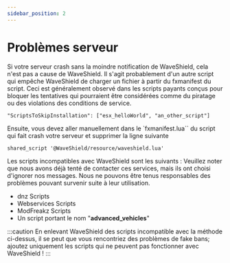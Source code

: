 ```yaml
---
sidebar_position: 2
---
```


# Problèmes serveur

Si votre serveur crash sans la moindre notification de WaveShield, cela n'est pas a cause de WaveShield. Il s'agit probablement d'un autre script qui empêche WaveShield de charger un fichier à partir du fxmanifest du script.
Ceci est généralement observé dans les scripts payants conçus pour bloquer les tentatives qui pourraient être considérées comme du piratage ou des violations des conditions de service.

```
"ScriptsToSkipInstallation": ["esx_helloWorld", "an_other_script"]
```

Ensuite, vous devez aller manuellement dans le `fxmanifest.lua`` du script qui fait crash votre serveur et supprimer la ligne suivante

```
shared_script '@WaveShield/resource/waveshield.lua'
```


Les scripts incompatibles avec WaveShield sont les suivants :
Veuillez noter que nous avons déjà tenté de contacter ces services, mais ils ont choisi d'ignorer nos messages. Nous ne pouvons être tenus responsables des problèmes pouvant survenir suite à leur utilisation.

- dnz Scripts
- Webservices Scripts
- ModFreakz Scripts
- Un script portant le nom "<strong>advanced_vehicles</strong>"

:::caution
En enlevant WaveShield des scripts incompatible avec la méthode ci-dessus, il se peut que vous rencontriez des problèmes de fake bans; ajoutez uniquement les scripts qui ne peuvent pas fonctionner avec WaveShield !
:::
